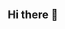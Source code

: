 ## Hi there 👋

<!--

**Here are some ideas to get you started:**

🙋‍♀️ We are a interest motivated small group amongs EE students from CUHKSZ 
🌈 Contribution guidelines - how can the community get involved?
👩‍💻 Our projects are all about Arduino, ESP32, and many other micro controllers
🧙 Remember, you can do mighty things with the power of [Markdown](https://docs.github.com/github/writing-on-github/getting-started-with-writing-and-formatting-on-github/basic-writing-and-formatting-syntax)
-->
